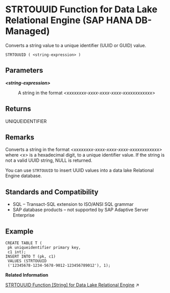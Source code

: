 <!-- loio5572345aa04d4c2fbd9b9589ed18e296 -->

# STRTOUUID Function for Data Lake Relational Engine \(SAP HANA DB-Managed\)

Converts a string value to a unique identifier \(UUID or GUID\) value.



```
STRTOUUID ( <string-expression> ) 
```



<a name="loio5572345aa04d4c2fbd9b9589ed18e296__section_tdp_3s5_vrb"/>

## Parameters


<dl>
<dt><b>

 *<string-expression\>* 

</b></dt>
<dd>

A string in the format *<xxxxxxxx-xxxx-xxxx-xxxx-xxxxxxxxxxxx\>*



</dd>
</dl>



<a name="loio5572345aa04d4c2fbd9b9589ed18e296__section_oc2_js5_vrb"/>

## Returns

UNIQUEIDENTIFIER



<a name="loio5572345aa04d4c2fbd9b9589ed18e296__section_pcn_js5_vrb"/>

## Remarks

Converts a string in the format *<xxxxxxxx-xxxx-xxxx-xxxx-xxxxxxxxxxxx\>* where *<x\>* is a hexadecimal digit, to a unique identifier value. If the string is not a valid UUID string, NULL is returned.

You can use `STRTOUUID` to insert UUID values into a data lake Relational Engine database.



<a name="loio5572345aa04d4c2fbd9b9589ed18e296__section_qs1_ks5_vrb"/>

## Standards and Compatibility

-   SQL – Transact-SQL extension to ISO/ANSI SQL grammar
-   SAP database products – not supported by SAP Adaptive Server Enterprise



<a name="loio5572345aa04d4c2fbd9b9589ed18e296__section_hdk_ks5_vrb"/>

## Example

```
CREATE TABLE T (
 pk uniqueidentifier primary key,
 c1 int); 
INSERT INTO T (pk, c1)
 VALUES (STRTOUUID
 ('12345678-1234-5678-9012-123456789012'), 1);
```

**Related Information**  


[STRTOUUID Function [String] for Data Lake Relational Engine](https://help.sap.com/viewer/19b3964099384f178ad08f2d348232a9/2023_1_QRC/en-US/a58683c184f21015bb5cb68f114bbcb9.html "Converts a string value to a unique identifier (UUID or GUID) value.") :arrow_upper_right:

